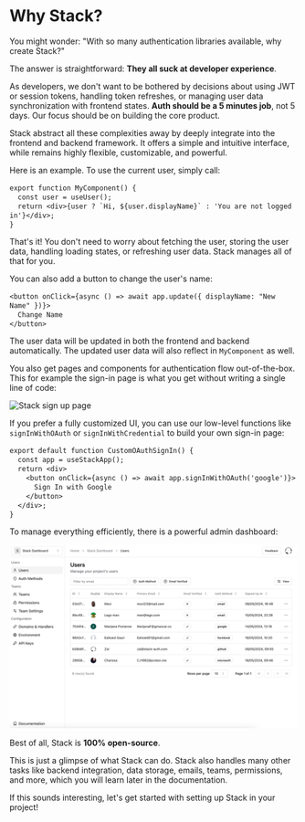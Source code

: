 ---
---

# Why Stack?

You might wonder: "With so many authentication libraries available, why create Stack?"

The answer is straightforward: **They all suck at developer experience**.

As developers, we don't want to be bothered by decisions about using JWT or session tokens, handling token refreshes, or managing user data synchronization with frontend states. **Auth should be a 5 minutes job**, not 5 days. Our focus should be on building the core product.

Stack abstract all these complexities away by deeply integrate into the frontend and backend framework. It offers a simple and intuitive interface, while remains highly flexible, customizable, and powerful.

Here is an example. To use the current user, simply call:
  
```tsx
export function MyComponent() {
  const user = useUser();
  return <div>{user ? `Hi, ${user.displayName}` : 'You are not logged in'}</div>;
}
```

That's it! You don't need to worry about fetching the user, storing the user data, handling loading states, or refreshing user data. Stack manages all of that for you.

You can also add a button to change the user's name:

```tsx
<button onClick={async () => await app.update({ displayName: "New Name" })}>
  Change Name
</button>
```
The user data will be updated in both the frontend and backend automatically. The updated user data will also reflect in `MyComponent` as well.

You also get pages and components for authentication flow out-of-the-box. This for example the sign-in page is what you get without writing a single line of code:

![Stack sign up page](../imgs/signup-page.png)

If you prefer a fully customized UI, you can use our low-level functions like `signInWithOAuth` or `signInWithCredential` to build your own sign-in page:

```tsx
export default function CustomOAuthSignIn() {
  const app = useStackApp();
  return <div>
    <button onClick={async () => await app.signInWithOAuth('google')}>
      Sign In with Google
    </button>
  </div>;
}
```

To manage everything efficiently, there is a powerful admin dashboard:

![Stack dashboard](../imgs/dashboard.png)

Best of all, Stack is **100% open-source**.

This is just a glimpse of what Stack can do. Stack also handles many other tasks like backend integration, data storage, emails, teams, permissions, and more, which you will learn later in the documentation.

If this sounds interesting, let's get started with setting up Stack in your project!
